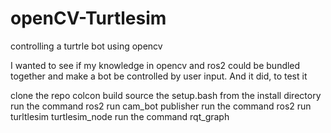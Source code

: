 # openCV-Turtlesim
controlling a turtrle bot using opencv

I wanted to see if my knowledge in opencv and ros2 could be bundled together and make a bot be controlled by user input.
And it did, to test it

clone the repo
colcon build
source the setup.bash from the install directory
run the command ros2 run cam_bot publisher
run the command ros2 run turltlesim turtlesim_node
run the command rqt_graph

